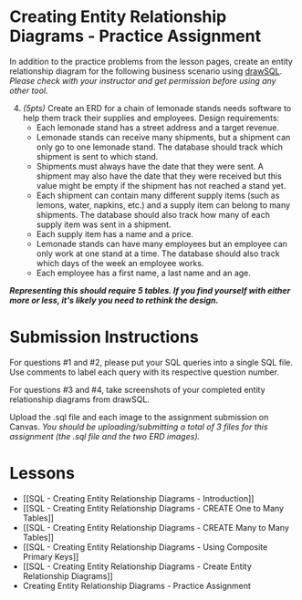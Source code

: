# Creating Entity Relationship Diagrams - Practice Assignment

In addition to the practice problems from the lesson pages, create an entity relationship diagram for the following business scenario using [drawSQL](https://drawsql.app/). *Please check with your instructor and get permission before using any other tool.*

4. *(5pts)* Create an ERD for a chain of lemonade stands needs software to help them track their supplies and employees. Design requirements:
	- Each lemonade stand has a street address and a target revenue.
	- Lemonade stands can receive many shipments, but a shipment can only go to one lemonade stand. The database should track which shipment is sent to which stand.
	- Shipments must always have the date that they were sent. A shipment may also have the date that they were received but this value might be empty if the shipment has not reached a stand yet.
	- Each shipment can contain many different supply items (such as lemons, water, napkins, etc.) and a supply item can belong to many shipments. The database should also track how many of each supply item was sent in a shipment.
	- Each supply item has a name and a price.
	- Lemonade stands can have many employees but an employee can only work at one stand at a time. The database should also track which days of the week an employee works.
	- Each employee has a first name, a last name and an age.

***Representing this should require 5 tables. If you find yourself with either more or less, it's likely you need to rethink the design.***

# Submission Instructions

For questions #1 and #2, please put your SQL queries into a single SQL file. Use comments to label each query with its respective question number.

For questions #3 and #4, take screenshots of your completed entity relationship diagrams from drawSQL.

Upload the .sql file and each image to the assignment submission on Canvas. *You should be uploading/submitting a total of 3 files for this assignment (the .sql file and the two ERD images).*

# Lessons
- [[SQL - Creating Entity Relationship Diagrams - Introduction]]
- [[SQL - Creating Entity Relationship Diagrams - CREATE One to Many Tables]]
- [[SQL - Creating Entity Relationship Diagrams - CREATE Many to Many Tables]]
- [[SQL - Creating Entity Relationship Diagrams - Using Composite Primary Keys]]
- [[SQL - Creating Entity Relationship Diagrams - Create Entity Relationship Diagrams]]
- Creating Entity Relationship Diagrams - Practice Assignment